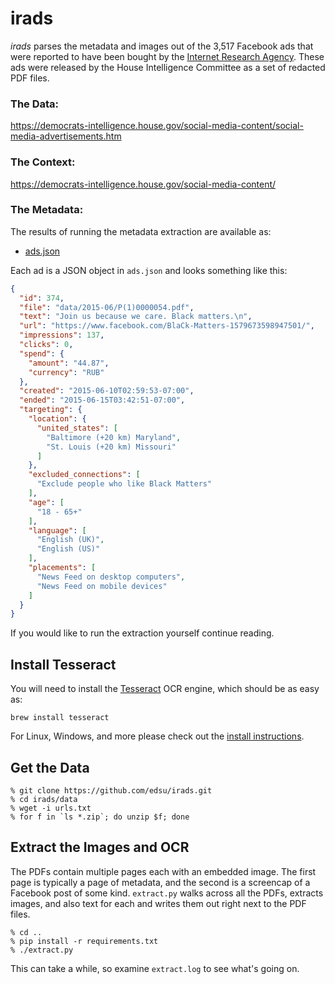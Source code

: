 # irads

*irads* parses the metadata and images out of the 3,517 Facebook ads that were
reported to have been bought by the [Internet Research Agency]. These ads were
released by the House Intelligence Committee as a set of redacted PDF files.

### The Data:

https://democrats-intelligence.house.gov/social-media-content/social-media-advertisements.htm

### The Context:

https://democrats-intelligence.house.gov/social-media-content/

### The Metadata:

The results of running the metadata extraction are available as:

* [ads.json](https://raw.githubusercontent.com/edsu/irads/master/ads.json)

Each ad is a JSON object in `ads.json` and looks something like this:

```json
{
  "id": 374,
  "file": "data/2015-06/P(1)0000054.pdf",
  "text": "Join us because we care. Black matters.\n",
  "url": "https://www.facebook.com/BlaCk-Matters-1579673598947501/",
  "impressions": 137,
  "clicks": 0,
  "spend": {
    "amount": "44.87",
    "currency": "RUB"
  },
  "created": "2015-06-10T02:59:53-07:00",
  "ended": "2015-06-15T03:42:51-07:00",
  "targeting": {
    "location": {
      "united_states": [
        "Baltimore (+20 km) Maryland",
        "St. Louis (+20 km) Missouri"
      ]
    },
    "excluded_connections": [
      "Exclude people who like Black Matters"
    ],
    "age": [
      "18 - 65+"
    ],
    "language": [
      "English (UK)",
      "English (US)"
    ],
    "placements": [
      "News Feed on desktop computers",
      "News Feed on mobile devices"
    ]
  }
}
```

If you would like to run the extraction yourself continue reading.

## Install Tesseract

You will need to install the [Tesseract] OCR engine, which should be as easy as:

    brew install tesseract

For Linux, Windows, and more please check out the [install instructions].

## Get the Data

    % git clone https://github.com/edsu/irads.git
    % cd irads/data
    % wget -i urls.txt
    % for f in `ls *.zip`; do unzip $f; done

## Extract the Images and OCR

The PDFs contain multiple pages each with an embedded image. The first page is
typically a page of metadata, and the second is a screencap of a Facebook post
of some kind. `extract.py` walks across all the PDFs, extracts images, and also
text for each and writes them out right next to the PDF files.

    % cd .. 
    % pip install -r requirements.txt
    % ./extract.py

This can take a while, so examine `extract.log` to see what's going on.

[Internet Research Agency]: https://en.wikipedia.org/wiki/Internet_Research_Agency
[install instructions]: https://github.com/tesseract-ocr/tesseract/wiki
[Tesseract]: https://github.com/tesseract-ocr/tesseract
